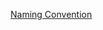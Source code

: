 [Naming Convention](https://docs.google.com/spreadsheets/d/1q7lRcPIkkBNGfwhdNfljb0WYLDh0cF6-k-f1bxpmw8Q/edit?gid=0#gid=0)
